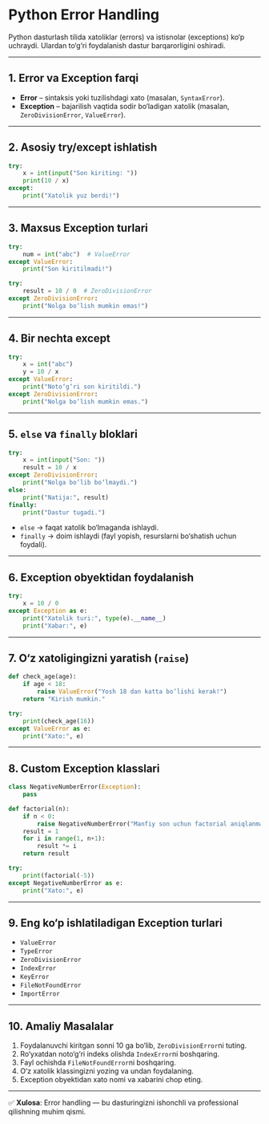 # Python Error Handling

Python dasturlash tilida xatoliklar (errors) va istisnolar (exceptions) ko‘p uchraydi. Ulardan to‘g‘ri foydalanish dastur barqarorligini oshiradi.  

---

## 1. Error va Exception farqi
- **Error** – sintaksis yoki tuzilishdagi xato (masalan, `SyntaxError`).
- **Exception** – bajarilish vaqtida sodir bo‘ladigan xatolik (masalan, `ZeroDivisionError`, `ValueError`).

---

## 2. Asosiy try/except ishlatish
```python
try:
    x = int(input("Son kiriting: "))
    print(10 / x)
except:
    print("Xatolik yuz berdi!")
````

---

## 3. Maxsus Exception turlari

```python
try:
    num = int("abc")  # ValueError
except ValueError:
    print("Son kiritilmadi!")
```

```python
try:
    result = 10 / 0  # ZeroDivisionError
except ZeroDivisionError:
    print("Nolga bo‘lish mumkin emas!")
```

---

## 4. Bir nechta except

```python
try:
    x = int("abc")
    y = 10 / x
except ValueError:
    print("Noto‘g‘ri son kiritildi.")
except ZeroDivisionError:
    print("Nolga bo‘lish mumkin emas.")
```

---

## 5. `else` va `finally` bloklari

```python
try:
    x = int(input("Son: "))
    result = 10 / x
except ZeroDivisionError:
    print("Nolga bo‘lib bo‘lmaydi.")
else:
    print("Natija:", result)
finally:
    print("Dastur tugadi.")
```

* `else` → faqat xatolik bo‘lmaganda ishlaydi.
* `finally` → doim ishlaydi (fayl yopish, resurslarni bo‘shatish uchun foydali).

---

## 6. Exception obyektidan foydalanish

```python
try:
    x = 10 / 0
except Exception as e:
    print("Xatolik turi:", type(e).__name__)
    print("Xabar:", e)
```

---

## 7. O‘z xatoligingizni yaratish (`raise`)

```python
def check_age(age):
    if age < 18:
        raise ValueError("Yosh 18 dan katta bo‘lishi kerak!")
    return "Kirish mumkin."

try:
    print(check_age(16))
except ValueError as e:
    print("Xato:", e)
```

---

## 8. Custom Exception klasslari

```python
class NegativeNumberError(Exception):
    pass

def factorial(n):
    if n < 0:
        raise NegativeNumberError("Manfiy son uchun factorial aniqlanmagan!")
    result = 1
    for i in range(1, n+1):
        result *= i
    return result

try:
    print(factorial(-5))
except NegativeNumberError as e:
    print("Xato:", e)
```

---

## 9. Eng ko‘p ishlatiladigan Exception turlari

* `ValueError`
* `TypeError`
* `ZeroDivisionError`
* `IndexError`
* `KeyError`
* `FileNotFoundError`
* `ImportError`

---

## 10. Amaliy Masalalar

1. Foydalanuvchi kiritgan sonni 10 ga bo‘lib, `ZeroDivisionError`ni tuting.
2. Ro‘yxatdan noto‘g‘ri indeks olishda `IndexError`ni boshqaring.
3. Fayl ochishda `FileNotFoundError`ni boshqaring.
4. O‘z xatolik klassingizni yozing va undan foydalaning.
5. Exception obyektidan xato nomi va xabarini chop eting.

---

✅ **Xulosa**: Error handling — bu dasturingizni ishonchli va professional qilishning muhim qismi.


